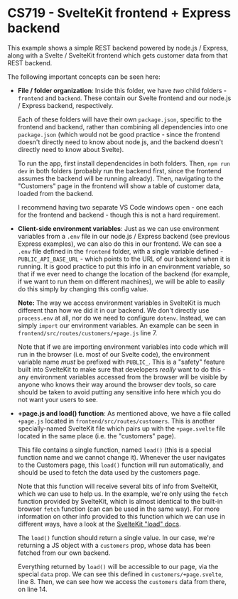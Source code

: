 # CS719 - SvelteKit frontend + Express backend

This example shows a simple REST backend powered by node.js / Express, along with a Svelte / SvelteKit frontend which gets customer data from that REST backend.

The following important concepts can be seen here:

- **File / folder organization**: Inside this folder, we have _two_ child folders - `frontend` and `backend`. These contain our Svelte frontend and our node.js / Express backend, respectively.

  Each of these folders will have their own `package.json`, specific to the frontend and backend, rather than combining all dependencies into one `package.json` (which would not be good practice - since the frontend doesn't directly need to know about node.js, and the backend doesn't directly need to know about Svelte).

  To run the app, first install dependencides in both folders. Then, `npm run dev` in both folders (probably run the backend first, since the frontend assumes the backend will be running already). Then, navigating to the "Customers" page in the frontend will show a table of customer data, loaded from the backend.

  I recommend having two separate VS Code windows open - one each for the frontend and backend - though this is not a hard requirement.

- **Client-side environment variables**: Just as we can use environment variables from a `.env` file in our node.js / Express backend (see previous Express examples), we can also do this in our frontend. We can see a `.env` file defined in the `frontend` folder, with a single variable defined - `PUBLIC_API_BASE_URL` - which points to the URL of our backend when it is running. It is good practice to put this info in an environment variable, so that if we ever need to change the location of the backend (for example, if we want to run them on different machines), we will be able to easily do this simply by changing this config value.

  **Note:** The way we access environment variables in SvelteKit is much different than how we did it in our backend. We don't directly use `process.env` at all, nor do we need to configure `dotenv`. Instead, we can simply `import` our environment variables. An example can be seen in `frontend/src/routes/customers/+page.js` line 7.

  Note that if we are importing environment variables into code which will run in the browser (i.e. most of our Svelte code), the environment variable name _must_ be prefixed with `PUBLIC_`. This is a "safety" feature built into SvelteKit to make sure that developers _really_ want to do this - any environment variables accessed from the browser will be visible by anyone who knows their way around the browser dev tools, so care should be taken to avoid putting any sensitive info here which you do not want your users to see.

- **+page.js and load() function**: As mentioned above, we have a file called `+page.js` located in `frontend/src/routes/customers`. This is another specially-named SvelteKit file which pairs up with the `+page.svelte` file located in the same place (i.e. the "customers" page).

  This file contains a single function, named `load()` (this is a special function name and we cannot change it). Whenever the user navigates to the Customers page, this `load()` function will run automatically, and should be used to fetch the data used by the customers page.

  Note that this function will receive several bits of info from SvelteKit, which we can use to help us. In the example, we're only using the `fetch` function provided by SvelteKit, which is almost identical to the built-in browser `fetch` function (can can be used in the same way). For more information on other info provided to this function which we can use in different ways, have a look at the [SvelteKit "load" docs](https://kit.svelte.dev/docs/load).

  The `load()` function should return a single value. In our case, we're returning a JS object with a `customers` prop, whose data has been fetched from our own backend.

  Everything returned by `load()` will be accessible to our page, via the special `data` prop. We can see this defined in `customers/+page.svelte`, line 8. Then, we can see how we access the `customers` data from there, on line 14.
